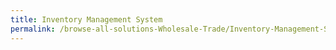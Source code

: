 ```yaml
---
title: Inventory Management System
permalink: /browse-all-solutions-Wholesale-Trade/Inventory-Management-System
---
```


